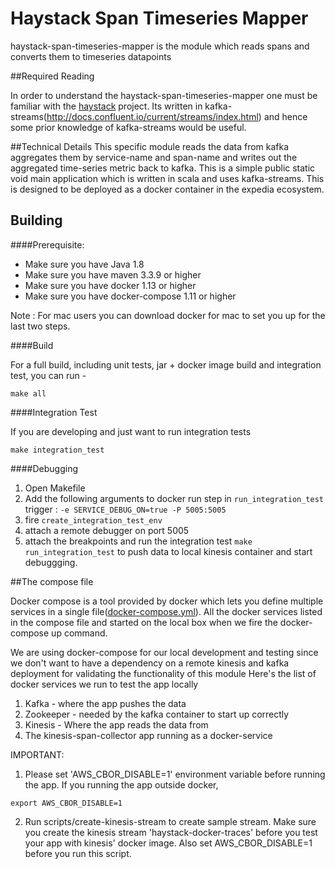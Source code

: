 # Haystack Span Timeseries Mapper
haystack-span-timeseries-mapper is the module which reads spans and converts them to timeseries datapoints


##Required Reading
 
In order to understand the haystack-span-timeseries-mapper one must be familiar with the [haystack](https://github.com/ExpediaDotCom/haystack) project. Its written in kafka-streams(http://docs.confluent.io/current/streams/index.html) 
and hence some prior knowledge of kafka-streams would be useful.
 


##Technical Details
This specific module reads the data from kafka aggregates them by service-name and span-name and writes out the aggregated time-series metric back to kafka.
This is a simple public static void main application which is written in scala and uses kafka-streams. This is designed to be deployed as a docker container in the expedia ecosystem.


## Building

####Prerequisite: 

* Make sure you have Java 1.8
* Make sure you have maven 3.3.9 or higher
* Make sure you have docker 1.13 or higher
* Make sure you have docker-compose 1.11 or higher


Note : For mac users you can download docker for mac to set you up for the last two steps.


####Build

For a full build, including unit tests, jar + docker image build and integration test, you can run -
```
make all
```

####Integration Test

If you are developing and just want to run integration tests 
```
make integration_test

```

####Debugging

1. Open Makefile
2. Add the following arguments to docker run step in `run_integration_test` trigger :
   ```-e SERVICE_DEBUG_ON=true -P 5005:5005```
3. fire `create_integration_test_env`
4. attach a remote debugger on port 5005
5. attach the breakpoints and run the integration test `make run_integration_test` to push data to local kinesis container and start debuggging. 


##The compose file

Docker compose is a tool provided by docker which lets you define multiple services in a single file([docker-compose.yml](https://docs.docker.com/compose/compose-file/)).
All the docker services listed in the compose file and started on the local box when we fire the docker-compose up command. 

We are using docker-compose for our local development and testing since we don't want to have a dependency on a remote kinesis and kafka deployment for validating the functionality of this module
Here's the list of docker services we run to test the app locally
1. Kafka - where the app pushes the data
2. Zookeeper - needed by the kafka container to start up correctly
3. Kinesis - Where the app reads the data from
4. The kinesis-span-collector app running as a docker-service

IMPORTANT:
1. Please set 'AWS_CBOR_DISABLE=1' environment variable before running the app. If you running the app outside docker, 
```
export AWS_CBOR_DISABLE=1

```
2. Run scripts/create-kinesis-stream to create sample stream. Make sure you create the kinesis stream 'haystack-docker-traces'
before you test your app with kinesis' docker image. Also set AWS_CBOR_DISABLE=1 before you run this script. 
